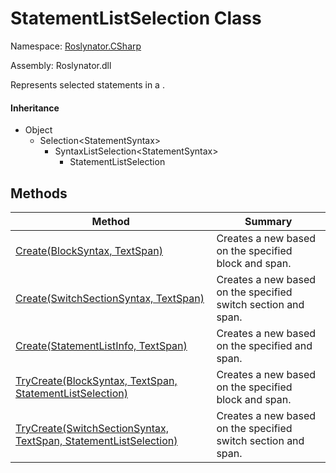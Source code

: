 # StatementListSelection Class

Namespace: [Roslynator.CSharp](../README.md)

Assembly: Roslynator\.dll


Represents selected statements in a \.

#### Inheritance

* Object
  * Selection\<StatementSyntax>
    * SyntaxListSelection\<StatementSyntax>
      * StatementListSelection

## Methods

| Method| Summary|
| --- | --- |
| [Create(BlockSyntax, TextSpan)](Create/README.md) | Creates a new  based on the specified block and span\. |
| [Create(SwitchSectionSyntax, TextSpan)](Create/README.md) | Creates a new  based on the specified switch section and span\. |
| [Create(StatementListInfo, TextSpan)](Create/README.md) | Creates a new  based on the specified  and span\. |
| [TryCreate(BlockSyntax, TextSpan, StatementListSelection)](TryCreate/README.md) | Creates a new  based on the specified block and span\. |
| [TryCreate(SwitchSectionSyntax, TextSpan, StatementListSelection)](TryCreate/README.md) | Creates a new  based on the specified switch section and span\. |

